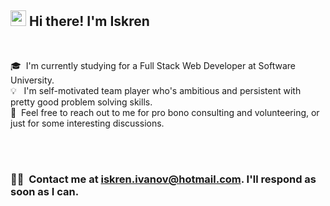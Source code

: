 ## <img src="https://media.giphy.com/media/hvRJCLFzcasrR4ia7z/giphy.gif" width="25px"> Hi there! I'm Iskren

<br>

🎓 &nbsp;I'm currently studying for a Full Stack Web Developer at Software University. <br>
💡 &nbsp; I'm self-motivated team player who's ambitious and persistent with pretty good problem solving skills. <br>
💬 &nbsp;Feel free to reach out to me for pro bono consulting and volunteering, or just for some interesting discussions.



<br>
<br>

### 🤝🏻 &nbsp;Contact me at iskren.ivanov@hotmail.com. I'll respond as soon as I can.

